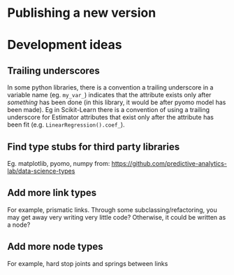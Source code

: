 # Publishing a new version

# Development ideas
## Trailing underscores
In some python libraries, there is a convention a trailing underscore in a variable name (eg. `my_var_`) indicates that the attribute exists only after _something_ has been done (in this library, it would be after pyomo model has been made). Eg in Scikit-Learn there is a convention of using a trailing underscore for Estimator attributes that exist only after the attribute has been fit (e.g. `LinearRegression().coef_`).

## Find type stubs for third party libraries
Eg. matplotlib, pyomo, numpy from:
   https://github.com/predictive-analytics-lab/data-science-types

## Add more link types
For example, prismatic links. Through some subclassing/refactoring, you may get away very writing very little code? Otherwise, it could be written as a node?

## Add more node types
For example, hard stop joints and springs between links
